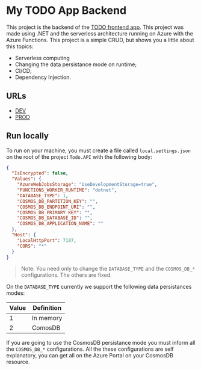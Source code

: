 # My TODO App Backend

This project is the backend of the [TODO frontend app](https://github.com/TheLe0/todo-frontend). This project was made using .NET and the serverless architecture running on Azure with the Azure Functions. 
This project is a simple CRUD, but shows you a little about this topics:

* Serverless computing
* Changing the data persistance mode on runtime;
* CI/CD;
* Dependency Injection.

## URLs

* [DEV](http://localhost:7107/api)
* [PROD](https://my-todo-dotnet-api.azurewebsites.net/api)

## Run locally

To run on your machine, you must create a file called ```local.settings.json``` on the root of the project ```Todo.API``` with the following body:

```json
{
  "IsEncrypted": false,
  "Values": {
    "AzureWebJobsStorage": "UseDevelopmentStorage=true",
    "FUNCTIONS_WORKER_RUNTIME": "dotnet",
    "DATABASE_TYPE": 1,
    "COSMOS_DB_PARTITION_KEY": "",
    "COSMOS_DB_ENDPOINT_URI": "",
    "COSMOS_DB_PRIMARY_KEY": "",
    "COSMOS_DB_DATABASE_ID": "",
    "COSMOS_DB_APPLICATION_NAME": ""
  },
  "Host": {
    "LocalHttpPort": 7107,
    "CORS": "*"
  }
}
```

>Note: You need only to change the ```DATABASE_TYPE``` and the ```COSMOS_DB_*``` configurations. 
>The others are fixed.

On the ```DATABASE_TYPE``` currently we support the following data persistances modes:

| Value  | Definition |
|--------|------------|
| 1      | In memory  |
| 2      | ComosDB    |

If you are going to use the CosmosDB persistance mode you must inform all the ```COSMOS_DB_*``` configurations. All the these configurations are self explanatory, you can get all on the Azure Portal on your CosmosDB resource.
